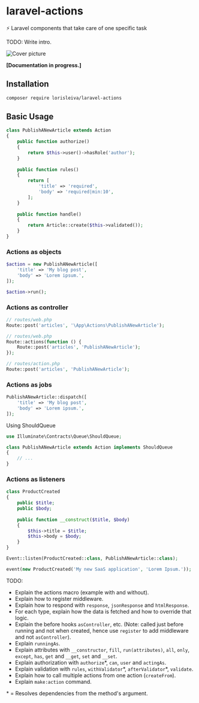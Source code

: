 # laravel-actions
⚡️ Laravel components that take care of one specific task

TODO: Write intro.

![Cover picture](https://user-images.githubusercontent.com/3642397/58055325-50d3b880-7b55-11e9-8e0a-84e98015ad43.png)


**[Documentation in progress.]**

## Installation

```sh
composer require lorisleiva/laravel-actions
```

## Basic Usage

```php
class PublishANewArticle extends Action
{
    public function authorize()
    {
        return $this->user()->hasRole('author');
    }
    
    public function rules()
    {
        return [
            'title' => 'required',
            'body' => 'required|min:10',
        ];
    }
    
    public function handle()
    {
        return Article::create($this->validated());
    }
}
```

### Actions as objects

```php
$action = new PublishANewArticle([
    'title' => 'My blog post',
    'body' => 'Lorem ipsum.',
]);

$action->run();
```

### Actions as controller

```php
// routes/web.php
Route::post('articles', '\App\Actions\PublishANewArticle');
```

```php
// routes/web.php
Route::actions(function () {
    Route::post('articles', 'PublishANewArticle');
});
```

```php
// routes/action.php
Route::post('articles', 'PublishANewArticle');
```

### Actions as jobs

```php
PublishANewArticle::dispatch([
    'title' => 'My blog post',
    'body' => 'Lorem ipsum.',
]);
```

Using ShouldQueue

```php
use Illuminate\Contracts\Queue\ShouldQueue;

class PublishANewArticle extends Action implements ShouldQueue
{
    // ...
}
```

### Actions as listeners

```php
class ProductCreated
{
    public $title;
    public $body;
    
    public function __construct($title, $body)
    {
        $this->title = $title;
        $this->body = $body;
    }
}

Event::listen(ProductCreated::class, PublishANewArticle::class);

event(new ProductCreated('My new SaaS application', 'Lorem Ipsum.'));
```

TODO: 
- Explain the actions macro (example with and without).
- Explain how to register middleware.
- Explain how to respond with `response`, `jsonResponse` and `htmlResponse`.
- For each type, explain how the data is fetched and how to override that logic.
- Explain the before hooks `asController`, etc. (Note: called just before running and not when created, hence use `register` to add middleware and not `asController`).
- Explain `runningAs`.
- Explain attributes with `__constructor`, `fill`, `run(attributes)`, `all`, `only`, `except`, `has`, `get` and `__get`, `set` and `__set`.
- Explain authorization with `authorize`\*, `can`, `user` and `actingAs`.
- Explain validation with `rules`, `withValidator`\*, `afterValidator`\*, `validate`.
- Explain how to call multiple actions from one action (`createFrom`).
- Explain `make:action` command.

\* = Resolves dependencies from the method's argument.
